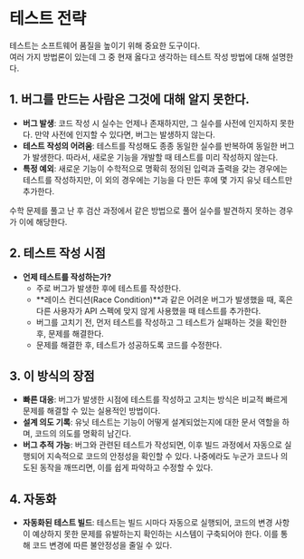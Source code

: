 # 테스트 전략
테스트는 소프트웨어 품질을 높이기 위해 중요한 도구이다.  
여러 가지 방법론이 있는데 그 중 현재 옳다고 생각하는 테스트 작성 방법에 대해 설명한다.  
## 1. 버그를 만드는 사람은 그것에 대해 알지 못한다.
- **버그 발생**: 코드 작성 시 실수는 언제나 존재하지만, 그 실수를 사전에 인지하지 못한다. 만약 사전에 인지할 수 있다면, 버그는 발생하지 않는다.
- **테스트 작성의 어려움**: 테스트를 작성해도 종종 동일한 실수를 반복하여 동일한 버그가 발생한다. 따라서, 새로운 기능을 개발할 때 테스트를 미리 작성하지 않는다.
- **특정 예외**: 새로운 기능이 수학적으로 명확히 정의된 입력과 출력을 갖는 경우에는 테스트를 작성하지만, 이 외의 경우에는 기능을 다 만든 후에 몇 가지 유닛 테스트만 추가한다.  
  
수학 문제를 풀고 난 후 검산 과정에서 같은 방법으로 풀어 실수를 발견하지 못하는 경우가 이에 해당한다.  
## 2. 테스트 작성 시점  
- **언제 테스트를 작성하는가?**
  - 주로 버그가 발생한 후에 테스트를 작성한다.  
  - **레이스 컨디션(Race Condition)**과 같은 어려운 버그가 발생했을 때, 혹은 다른 사용자가 API 스펙에 맞지 않게 사용했을 때 테스트를 추가한다.  
  - 버그를 고치기 전, 먼저 테스트를 작성하고 그 테스트가 실패하는 것을 확인한 후, 문제를 해결한다.  
  - 문제를 해결한 후, 테스트가 성공하도록 코드를 수정한다.  

## 3. 이 방식의 장점
- **빠른 대응**: 버그가 발생한 시점에 테스트를 작성하고 고치는 방식은 비교적 빠르게 문제를 해결할 수 있는 실용적인 방법이다.
- **설계 의도 기록**: 유닛 테스트는 기능이 어떻게 설계되었는지에 대한 문서 역할을 하며, 코드의 의도를 명확히 남긴다.
- **버그 추적 가능**: 버그와 관련된 테스트가 작성되면, 이후 빌드 과정에서 자동으로 실행되어 지속적으로 코드의 안정성을 확인할 수 있다. 나중에라도 누군가 코드나 의도된 동작을 깨뜨리면, 이를 쉽게 파악하고 수정할 수 있다.

## 4. 자동화
- **자동화된 테스트 빌드**: 테스트는 빌드 시마다 자동으로 실행되어, 코드의 변경 사항이 예상하지 못한 문제를 유발하는지 확인하는 시스템이 구축되어야 한다. 이를 통해 코드 변경에 따른 불안정성을 줄일 수 있다.